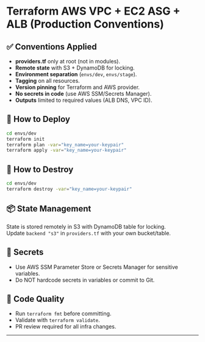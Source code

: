 # Terraform AWS VPC + EC2 ASG + ALB (Production Conventions)

## ✅ Conventions Applied
- **providers.tf** only at root (not in modules).
- **Remote state** with S3 + DynamoDB for locking.
- **Environment separation** (`envs/dev`, `envs/stage`).
- **Tagging** on all resources.
- **Version pinning** for Terraform and AWS provider.
- **No secrets in code** (use AWS SSM/Secrets Manager).
- **Outputs** limited to required values (ALB DNS, VPC ID).

## 🚀 How to Deploy
```sh
cd envs/dev
terraform init
terraform plan -var="key_name=your-keypair"
terraform apply -var="key_name=your-keypair"
```

## 🧹 How to Destroy
```sh
cd envs/dev
terraform destroy -var="key_name=your-keypair"
```

## 📦 State Management
State is stored remotely in S3 with DynamoDB table for locking.  
Update `backend "s3"` in `providers.tf` with your own bucket/table.

## 🔐 Secrets
- Use AWS SSM Parameter Store or Secrets Manager for sensitive variables.
- Do NOT hardcode secrets in variables or commit to Git.

## 📏 Code Quality
- Run `terraform fmt` before committing.
- Validate with `terraform validate`.
- PR review required for all infra changes.

---
